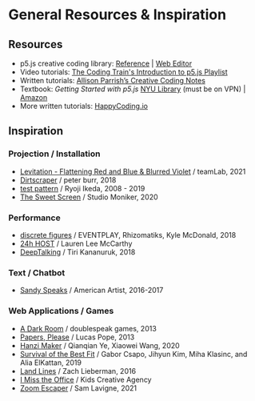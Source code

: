 # General Resources & Inspiration

## Resources

* p5.js creative coding library: [Reference](https://p5js.org/reference/) | [Web Editor](https://editor.p5js.org/)
* Video tutorials: [The Coding Train's Introduction to p5.js Playlist](https://www.youtube.com/playlist?list=PLRqwX-V7Uu6Zy51Q-x9tMWIv9cueOFTFA)
* Written tutorials: [Allison Parrish’s Creative Coding Notes](https://creative-coding.decontextualize.com/)
* Textbook: _Getting Started with p5.js_ [NYU Library](https://ebookcentral.proquest.com/lib/nyulibrary-ebooks/detail.action?docID=4333728) (must be on VPN) | [Amazon](https://www.amazon.com/Getting-Started-p5-js-Interactive-JavaScript/dp/1457186772/ref=as_li_ss_tl?ie=UTF8&qid=1472840406&sr=8-1&keywords=getting+started+with+p5.js&linkCode=sl1&tag=natureofcode-20&linkId=e1804640b0769d9cce7f1af4eed997de)
* More written tutorials: [HappyCoding.io](https://happycoding.io/)


## Inspiration
### Projection / Installation
* [Levitation - Flattening Red and Blue & Blurred Violet](https://www.teamlab.art/w/levitation/) / teamLab, 2021
* [Dirtscraper](http://www.peterburr.org/dirtscraper.php) / peter burr, 2018
* [test pattern](https://www.ryojiikeda.com/project/testpattern/) / Ryoji Ikeda, 2008 - 2019
* [The Sweet Screen](https://studiomoniker.com/projects/the-sweet-screen) / Studio Moniker, 2020

### Performance
* [discrete figures](https://research.rhizomatiks.com/s/works/discrete_figures/en/) / EVENTPLAY, Rhizomatiks, Kyle McDonald, 2018
* [24h HOST](https://lauren-mccarthy.com/24h-HOST) / Lauren Lee McCarthy
* [DeepTalking](http://xxx.tiri.xxx/work/deeptalking/) / Tiri Kananuruk, 2018

### Text / Chatbot
* [Sandy Speaks](https://americanartist.us/works/sandy-speaks) / American Artist, 2016-2017

### Web Applications / Games
* [A Dark Room](https://adarkroom.doublespeakgames.com/) / doublespeak games, 2013
* [Papers, Please](https://papersplea.se/) / Lucas Pope, 2013
* [Hanzi Maker](https://thefutureofmemory.online/hanzi-maker/) / Qianqian Ye, Xiaowei Wang, 2020
* [Survival of the Best Fit](https://www.survivalofthebestfit.com/) / Gabor Csapo, Jihyun Kim, Miha Klasinc, and Alia ElKattan, 2019
* [Land Lines](https://lines.chromeexperiments.com/) / Zach Lieberman, 2016
* [I Miss the Office](https://imisstheoffice.eu/) / Kids Creative Agency
* [Zoom Escaper](https://lav.io/projects/zoom-escaper/) / Sam Lavigne, 2021

